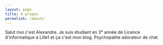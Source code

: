 ```yaml
---
layout: page
title: A propos
permalink: /about/
---
```


Salut moi c'est Alexandre. Je suis étudiant en 3° année de Licence d'informatique à Lille1 et ça c'est mon blog.
Psychopathe adorateur de chat
